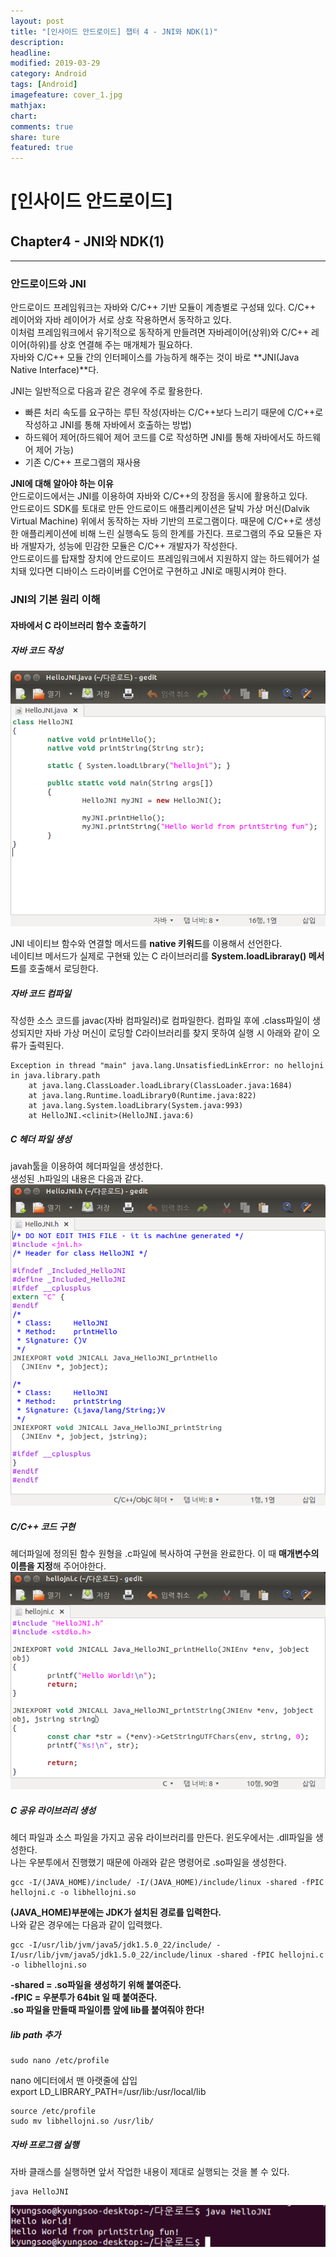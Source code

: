 ```yaml
---
layout: post
title: "[인사이드 안드로이드] 챕터 4 - JNI와 NDK(1)"
description:
headline:
modified: 2019-03-29
category: Android
tags: [Android]
imagefeature: cover_1.jpg
mathjax:
chart:
comments: true
share: ture
featured: true
---
```


# [인사이드 안드로이드]


## Chapter4 - JNI와 NDK(1)


---------------------------------------


### 안드로이드와 JNI  

안드로이드 프레임워크는 자바와 C/C++ 기반 모듈이 계층별로 구성돼 있다. C/C++ 레이어와 자바 레이어가 서로 상호 작용하면서 동작하고 있다.  
이처럼 프레임워크에서 유기적으로 동작하게 만들려면 자바레이어(상위)와 C/C++ 레이어(하위)를 상호 연결해 주는 매개체가 필요하다.  
자바와 C/C++ 모듈 간의 인터페이스를 가능하게 해주는 것이 바로 **JNI(Java Native Interface)**다.  


JNI는 일반적으로 다음과 같은 경우에 주로 활용한다.  
* 빠른 처리 속도를 요구하는 루틴 작성(자바는 C/C++보다 느리기 때문에 C/C++로 작성하고 JNI를 통해 자바에서 호출하는 방법)  
* 하드웨어 제어(하드웨어 제어 코드를 C로 작성하면 JNI를 통해 자바에서도 하드웨어 제어 가능)  
* 기존 C/C++ 프로그램의 재사용  


**JNI에 대해 알아야 하는 이유**  
안드로이드에서는 JNI를 이용하여 자바와 C/C++의 장점을 동시에 활용하고 있다.  
안드로이드 SDK를 토대로 만든 안드로이드 애플리케이션은 달빅 가상 머신(Dalvik Virtual Machine) 위에서 동작하는 자바 기반의 프로그램이다. 때문에 C/C++로 생성한 애플리케이션에 비해 느린 실행속도 등의 한계를 가진다. 프로그램의 주요 모듈은 자바 개발자가, 성능에 민감한 모듈은 C/C++ 개발자가 작성한다.  
안드로이드를 탑재할 장치에 안드로이드 프레임워크에서 지원하지 않는 하드웨어가 설치돼 있다면 디바이스 드라이버를 C언어로 구현하고 JNI로 매핑시켜야 한다.  


### JNI의 기본 원리 이해  


#### 자바에서 C 라이브러리 함수 호출하기  


##### 자바 코드 작성  
![jni1](/images/post/jni1.png "jni1")  

JNI 네이티브 함수와 연결할 메서드를 **native 키워드**를 이용해서 선언한다.  
네이티브 메서드가 실제로 구현돼 있는 C 라이브러리를 **System.loadLibraray() 메서드**를 호출해서 로딩한다.  


##### 자바 코드 컴파일  
작성한 소스 코드를 javac(자바 컴파일러)로 컴파일한다. 컴파일 후에 .class파일이 생성되지만 자바 가상 머신이 로딩할 C라이브러리를 찾지 못하여 실행 시 아래와 같이 오류가 출력된다.  

```
Exception in thread "main" java.lang.UnsatisfiedLinkError: no hellojni in java.library.path
    at java.lang.ClassLoader.loadLibrary(ClassLoader.java:1684)
    at java.lang.Runtime.loadLibrary0(Runtime.java:822)
    at java.lang.System.loadLibrary(System.java:993)
    at HelloJNI.<clinit>(HelloJNI.java:6)
```


##### C 헤더 파일 생성  
javah툴을 이용하여 헤더파일을 생성한다.  
생성된 .h파일의 내용은 다음과 같다.  
![jni2](/images/post/jni2.png "jni2")  


##### C/C++ 코드 구현  
헤더파일에 정의된 함수 원형을 .c파일에 복사하여 구현을 완료한다. 이 때 **매개변수의 이름을 지정**해 주어야한다.  
![jni3](/images/post/jni3.png "jni3")  


##### C 공유 라이브러리 생성  
헤더 파일과 소스 파일을 가지고 공유 라이브러리를 만든다. 윈도우에서는 .dll파일을 생성한다.  
나는 우분투에서 진행했기 때문에 아래와 같은 명령어로 .so파일을 생성한다.  

```
gcc -I/(JAVA_HOME)/include/ -I/(JAVA_HOME)/include/linux -shared -fPIC hellojni.c -o libhellojni.so
```

**(JAVA_HOME)부분에는 JDK가 설치된 경로를 입력한다.**  
나와 같은 경우에는 다음과 같이 입력했다.  
```
gcc -I/usr/lib/jvm/java5/jdk1.5.0_22/include/ -I/usr/lib/jvm/java5/jdk1.5.0_22/include/linux -shared -fPIC hellojni.c -o libhellojni.so
```

**-shared = .so파일을 생성하기 위해 붙여준다.**  
**-fPIC = 우분투가 64bit 일 때 붙여준다.**  
**.so 파일을 만들때 파일이름 앞에 lib를 붙여줘야 한다!**  


##### lib path 추가  

```
sudo nano /etc/profile
```

nano 에디터에서 맨 아랫줄에 삽입  
export LD_LIBRARY_PATH=/usr/lib:/usr/local/lib  

```
source /etc/profile
sudo mv libhellojni.so /usr/lib/
```


##### 자바 프로그램 실행  
자바 클래스를 실행하면 앞서 작업한 내용이 제대로 실행되는 것을 볼 수 있다.  
```
java HelloJNI
```
![jni4](/images/post/jni4.png "jni4")  
